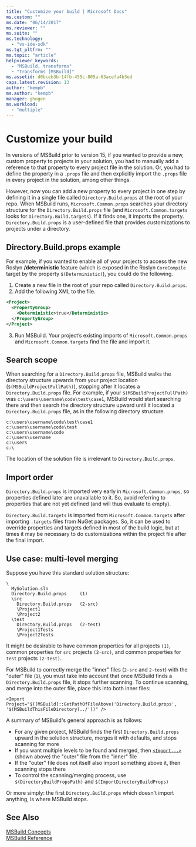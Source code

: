```yaml
---
title: "Customize your build | Microsoft Docs"
ms.custom: ""
ms.date: "06/14/2017"
ms.reviewer: ""
ms.suite: ""
ms.technology: 
  - "vs-ide-sdk"
ms.tgt_pltfrm: ""
ms.topic: "article"
helpviewer_keywords: 
  - "MSBuild, transforms"
  - "transforms [MSBuild]"
ms.assetid: d0bceb3b-14fb-455c-805a-63acefa4b3ed
caps.latest.revision: 13
author: "kempb"
ms.author: "kempb"
manager: ghogen
ms.workload: 
  - "multiple"
---
```

# Customize your build
In versions of MSBuild prior to version 15, if you wanted to provide a new, custom property to projects in your solution, you had to manually add a reference to that property to every project file in the solution. Or, you had to define the property in a `.props` file and then explicitly import the `.props` file in every project in the solution, among other things.

However, now you can add a new property to every project in one step by defining it in a single file called `Directory.Build.props` at the root of your repo. When MSBuild runs, `Microsoft.Common.props` searches your directory structure for the `Directory.Build.props` file (and `Microsoft.Common.targets` looks for `Directory.Build.targets`). If it finds one, it imports the property. `Directory.Build.props` is a user-defined file that provides customizations to projects under a directory.

## Directory.Build.props example
For example, if you wanted to enable all of your projects to access the new Roslyn **/deterministic** feature (which is exposed in the Roslyn `CoreCompile` target by the property `$(Deterministic)`), you could do the following.

1. Create a new file in the root of your repo called `Directory.Build.props`.
2. Add the following XML to the file.

  ```xml
  <Project>
    <PropertyGroup>
      <Deterministic>true</Deterministic>
    </PropertyGroup>
  </Project>
  ```
3. Run MSBuild. Your project’s existing imports of `Microsoft.Common.props` and `Microsoft.Common.targets` find the file and import it.

## Search scope
When searching for a `Directory.Build.prop`s file, MSBuild walks the directory structure upwards from your project location (`$(MSBuildProjectFullPath)`), stopping after it locates a `Directory.Build.props` file. For example, if your `$(MSBuildProjectFullPath)` was `c:\users\username\code\test\case1`, MSBuild would start searching there and then search the directory structure upward until it located a `Directory.Build.props` file, as in the following directory structure.

```
c:\users\username\code\test\case1
c:\users\username\code\test
c:\users\username\code
c:\users\username
c:\users
c:\
```
The location of the solution file is irrelevant to `Directory.Build.props`.

## Import order

`Directory.Build.props` is imported very early in `Microsoft.Common.props`, so properties defined later are unavailable to it. So, avoid referring to properties that are not yet defined (and will thus evaluate to empty).

`Directory.Build.targets` is imported from `Microsoft.Common.targets` after importing `.targets` files from NuGet packages. So, it can be used to override properties and targets defined in most of the build logic, but at times it may be necessary to do customizations within the project file after the final import.

## Use case: multi-level merging

Suppose you have this standard solution structure:

````
\
  MySolution.sln
  Directory.Build.props     (1)
  \src
    Directory.Build.props   (2-src)
    \Project1
    \Project2
  \test
    Directory.Build.props   (2-test)
    \Project1Tests
    \Project2Tests
````

It might be desirable to have common properties for all projects `(1)`, common properties for `src` projects `(2-src)`, and common properties for `test` projects `(2-test)`.

For MSBuild to correctly merge the "inner" files (`2-src` and `2-test`) with the "outer" file (`1`), you must take into account that once MSBuild finds a `Directory.Build.props` file, it stops further scanning. To continue scanning, and merge into the outer file, place this into both inner files:

`<Import Project="$([MSBuild]::GetPathOfFileAbove('Directory.Build.props', '$(MSBuildThisFileDirectory)../'))" />`

A summary of MSBuild's general approach is as follows:

- For any given project, MSBuild finds the first `Directory.Build.props` upward in the solution structure, merges it with defaults, and stops scanning for more
- If you want multiple levels to be found and merged, then [`<Import...>`](../msbuild/property-functions.md#msbuild-getpathoffileabove) (shown above) the "outer" file from the "inner" file
- If the "outer" file does not itself also import something above it, then scanning stops there
- To control the scanning/merging process, use `$(DirectoryBuildPropsPath)` and `$(ImportDirectoryBuildProps)`

Or more simply: the first `Directory.Build.props` which doesn't import anything, is where MSBuild stops.

## See Also  
 [MSBuild Concepts](../msbuild/msbuild-concepts.md)   
 [MSBuild Reference](../msbuild/msbuild-reference.md)   
